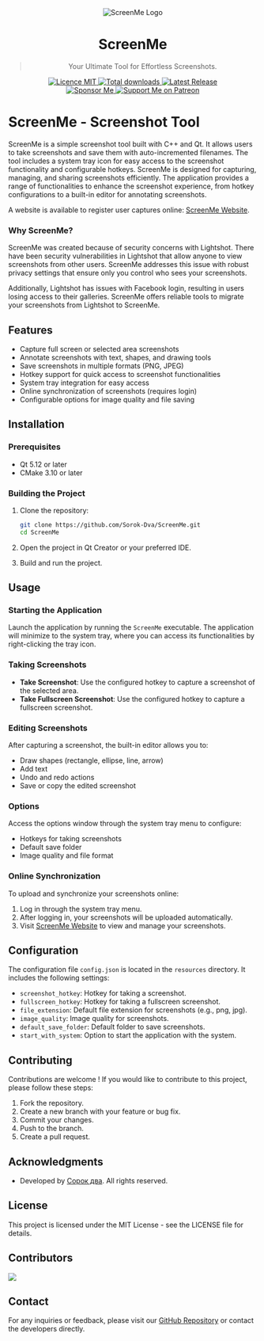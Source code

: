 <div align="center">
    <img src="https://raw.githubusercontent.com/Sorok-Dva/ScreenMe/main/resources/icon.png" alt="ScreenMe Logo">
  <h1>ScreenMe</h1>
  <blockquote>Your Ultimate Tool for Effortless Screenshots.</blockquote>
  <a href="https://github.com/Sorok-Dva/ScreenMe/releases/latest">
    <img src="https://img.shields.io/github/license/Sorok-Dva/ScreenMe?style=for-the-badge" alt="Licence MIT">
  </a>
  <a href="https://github.com/Sorok-Dva/ScreenMe/releases">
    <img src="https://img.shields.io/github/downloads/Sorok-Dva/ScreenMe/total.svg?style=for-the-badge" alt="Total downloads">
  </a>
  <a href="https://github.com/Sorok-Dva/ScreenMe/releases/latest">
    <img src="https://img.shields.io/github/release/Sorok-Dva/ScreenMe.svg?style=for-the-badge" alt="Latest Release">
  </a>
  <br />
  <a href="https://github.com/sponsors/Sorok-Dva">
    <img src="https://img.shields.io/badge/sponsor-30363D?style=for-the-badge&logo=GitHub-Sponsors&logoColor=#EA4AAA" alt="Sponsor Me">
  </a>
  <a href="https://github.com/sponsors/Sorok-Dva">
    <img src="https://img.shields.io/badge/Patreon-F96854?style=for-the-badge&logo=patreon&logoColor=white" alt="Support Me on Patreon">
  </a>
</div>

# ScreenMe - Screenshot Tool

ScreenMe is a simple screenshot tool built with C++ and Qt. It allows users to take screenshots and save them with auto-incremented filenames. The tool includes a system tray icon for easy access to the screenshot functionality and configurable hotkeys.
ScreenMe is designed for capturing, managing, and sharing screenshots efficiently. The application provides a range of functionalities to enhance the screenshot experience, from hotkey configurations to a built-in editor for annotating screenshots.

A website is available to register user captures online: [ScreenMe Website](https://screen-me.cloud).

### Why ScreenMe?
ScreenMe was created because of security concerns with Lightshot. There have been security vulnerabilities in Lightshot that allow anyone to view screenshots from other users. ScreenMe addresses this issue with robust privacy settings that ensure only you control who sees your screenshots.

Additionally, Lightshot has issues with Facebook login, resulting in users losing access to their galleries. ScreenMe offers reliable tools to migrate your screenshots from Lightshot to ScreenMe.

## Features

- Capture full screen or selected area screenshots
- Annotate screenshots with text, shapes, and drawing tools
- Save screenshots in multiple formats (PNG, JPEG)
- Hotkey support for quick access to screenshot functionalities
- System tray integration for easy access
- Online synchronization of screenshots (requires login)
- Configurable options for image quality and file saving

## Installation

### Prerequisites

- Qt 5.12 or later
- CMake 3.10 or later

### Building the Project

1. Clone the repository:
    ```sh
    git clone https://github.com/Sorok-Dva/ScreenMe.git
    cd ScreenMe
    ```

2. Open the project in Qt Creator or your preferred IDE.

3. Build and run the project.

## Usage

### Starting the Application

Launch the application by running the `ScreenMe` executable. The application will minimize to the system tray, where you can access its functionalities by right-clicking the tray icon.

### Taking Screenshots

- **Take Screenshot**: Use the configured hotkey to capture a screenshot of the selected area.
- **Take Fullscreen Screenshot**: Use the configured hotkey to capture a fullscreen screenshot.

### Editing Screenshots

After capturing a screenshot, the built-in editor allows you to:
- Draw shapes (rectangle, ellipse, line, arrow)
- Add text
- Undo and redo actions
- Save or copy the edited screenshot

### Options

Access the options window through the system tray menu to configure:
- Hotkeys for taking screenshots
- Default save folder
- Image quality and file format

### Online Synchronization

To upload and synchronize your screenshots online:
1. Log in through the system tray menu.
2. After logging in, your screenshots will be uploaded automatically.
3. Visit [ScreenMe Website](https://screen-me.cloud) to view and manage your screenshots.

## Configuration

The configuration file `config.json` is located in the `resources` directory. It includes the following settings:

- `screenshot_hotkey`: Hotkey for taking a screenshot.
- `fullscreen_hotkey`: Hotkey for taking a fullscreen screenshot.
- `file_extension`: Default file extension for screenshots (e.g., png, jpg).
- `image_quality`: Image quality for screenshots.
- `default_save_folder`: Default folder to save screenshots.
- `start_with_system`: Option to start the application with the system.

## Contributing

Contributions are welcome ! If you would like to contribute to this project, please follow these steps:

1. Fork the repository.
2. Create a new branch with your feature or bug fix.
3. Commit your changes.
4. Push to the branch.
5. Create a pull request.

## Acknowledgments

- Developed by [Сорок два](https://github.com/Sorok-Dva). All rights reserved.

## License

This project is licensed under the MIT License - see the LICENSE file for details.

## Contributors

<a href="https://github.com/sorok-dva/screenMe/graphs/contributors">
  <img src="https://contrib.rocks/image?repo=sorok-dva/screenMe" />
</a>

## Contact

For any inquiries or feedback, please visit our [GitHub Repository](https://github.com/Sorok-Dva/ScreenMe) or contact the developers directly.

